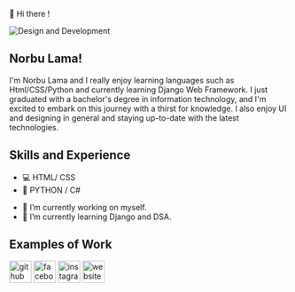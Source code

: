 👋 Hi there !

![Design and Development](https://arturssmirnovs.github.io/github-profile-readme-generator/images/banner.png)

## Norbu Lama!
I'm Norbu Lama and I really enjoy learning languages such as Html/CSS/Python and currently learning Django Web Framework. I just graduated with a bachelor's degree in information technology, and I'm excited to embark on this journey with a thirst for knowledge. I also enjoy UI and designing in general and staying up-to-date with the latest technologies.

## Skills and Experience
* 💻 HTML/ CSS
* 🐍 PYTHON / C#
 
- 🔭 I’m currently working on myself. 
- 🌱 I’m currently learning Django and DSA.


## Examples of Work




[<img src='https://cdn.jsdelivr.net/npm/simple-icons@3.0.1/icons/github.svg' alt='github' height='40'>](https://github.com/NorbuHyolmo)  [<img src='https://cdn.jsdelivr.net/npm/simple-icons@3.0.1/icons/facebook.svg' alt='facebook' height='40'>](https://www.facebook.com/norbuhero)  [<img src='https://cdn.jsdelivr.net/npm/simple-icons@3.0.1/icons/instagram.svg' alt='instagram' height='40'>](https://www.instagram.com/norbulama_/)  [<img src='https://cdn.jsdelivr.net/npm/simple-icons@3.0.1/icons/icloud.svg' alt='website' height='40'>](https://norbuhyolmo.github.io/)  


